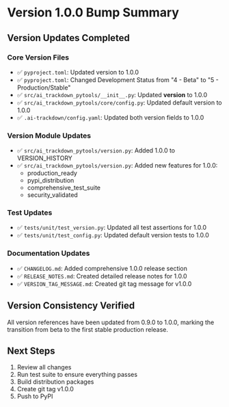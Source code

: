 # Version 1.0.0 Bump Summary

## Version Updates Completed

### Core Version Files
- ✅ `pyproject.toml`: Updated version to 1.0.0
- ✅ `pyproject.toml`: Changed Development Status from "4 - Beta" to "5 - Production/Stable"
- ✅ `src/ai_trackdown_pytools/__init__.py`: Updated __version__ to 1.0.0
- ✅ `src/ai_trackdown_pytools/core/config.py`: Updated default version to 1.0.0
- ✅ `.ai-trackdown/config.yaml`: Updated both version fields to 1.0.0

### Version Module Updates
- ✅ `src/ai_trackdown_pytools/version.py`: Added 1.0.0 to VERSION_HISTORY
- ✅ `src/ai_trackdown_pytools/version.py`: Added new features for 1.0.0:
  - production_ready
  - pypi_distribution
  - comprehensive_test_suite
  - security_validated

### Test Updates
- ✅ `tests/unit/test_version.py`: Updated all test assertions for 1.0.0
- ✅ `tests/unit/test_config.py`: Updated default version tests to 1.0.0

### Documentation Updates
- ✅ `CHANGELOG.md`: Added comprehensive 1.0.0 release section
- ✅ `RELEASE_NOTES.md`: Created detailed release notes for 1.0.0
- ✅ `VERSION_TAG_MESSAGE.md`: Created git tag message for v1.0.0

## Version Consistency Verified
All version references have been updated from 0.9.0 to 1.0.0, marking the transition from beta to the first stable production release.

## Next Steps
1. Review all changes
2. Run test suite to ensure everything passes
3. Build distribution packages
4. Create git tag v1.0.0
5. Push to PyPI